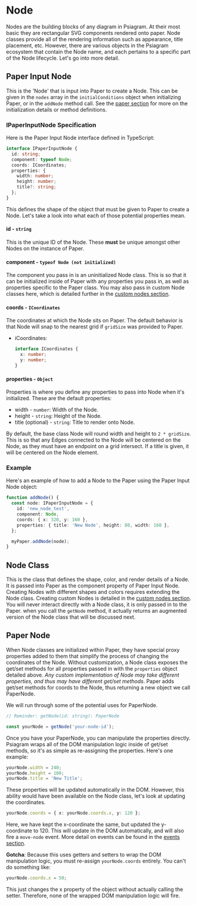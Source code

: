 # Node

Nodes are the building blocks of any diagram in Psiagram. At their most basic
they are rectangular SVG components rendered onto paper. Node classes provide
all of the rendering information such as appearance, title placement, etc.
However, there are various objects in the Psiagram ecosystem that contain the
Node name, and each pertains to a specific part of the Node lifecycle. Let's go
into more detail.

## Paper Input Node

This is the 'Node' that is input into Paper to create a Node. This can be given
in the `nodes` array in the `initialConditions` object when initializing Paper,
or in the `addNode` method call. See the [paper section](paper.md) for more on
the initialization details or method definitions.

### IPaperInputNode Specification

Here is the Paper Input Node interface defined in TypeScript:

```ts
interface IPaperInputNode {
  id: string;
  component: typeof Node;
  coords: ICoordinates;
  properties: {
    width: number;
    height: number;
    title?: string;
  };
}
```

This defines the shape of the object that must be given to Paper to create a
Node. Let's take a look into what each of those potential properties mean.

#### id - `string`

This is the unique ID of the Node. These **must** be unique amongst other Nodes
on the instance of Paper.

#### component - `typeof Node (not initialized)`

The component you pass in is an uninitialized Node class. This is so that it can
be initialized inside of Paper with any properties you pass in, as well as
properties specific to the Paper class. You may also pass in custom Node classes
here, which is detailed further in the
[custom nodes section](../in-depth/custom-nodes.md).

#### coords - `ICoordinates`

The coordinates at which the Node sits on Paper. The default behavior is that
Node will snap to the nearest grid if `gridSize` was provided to Paper.

- iCoordinates:

  ```ts
  interface ICoordinates {
    x: number;
    y: number;
  }
  ```

#### properties - `Object`

Properties is where you define any properties to pass into Node when it's
initialized. These are the default properties:

- width - `number`: Width of the Node.
- height - `string`: Height of the Node.
- title (optional) - `string`: Title to render onto Node.

By default, the base class Node will round width and height to `2 * gridSize`.
This is so that any Edges connected to the Node will be centered on the Node, as
they must have an endpoint on a grid intersect. If a title is given, it will be
centered on the Node element.

### Example

Here's an example of how to add a Node to the Paper using the Paper Input Node
object:

```ts
function addNode() {
  const node: IPaperInputNode = {
    id: 'new_node_test',
    component: Node,
    coords: { x: 320, y: 160 },
    properties: { title: 'New Node', height: 80, width: 160 },
  };

  myPaper.addNode(node);
}
```

## Node Class

This is the class that defines the shape, color, and render details of a Node.
It is passed into Paper as the component property of Paper Input Node. Creating
Nodes with different shapes and colors requires extending the Node class.
Creating custom Nodes is detailed in the
[custom nodes section](../in-depth/custom-nodes.md). You will never interact
directly with a Node class, it is only passed in to the Paper. when you call the
`getNode` method, it actually returns an augmented version of the Node class
that will be discussed next.

## Paper Node

When Node classes are initialized within Paper, they have special proxy
properties added to them that simplify the process of changing the coordinates
of the Node. Without customization, a Node class exposes the get/set methods for
all properties passed in with the `properties` object detailed above. _Any
custom implementation of Node may take different properties, and thus may have
different get/set methods_. Paper adds get/set methods for coords to the Node,
thus returning a new object we call PaperNode.

We will run through some of the potential uses for PaperNode.

```ts
// Reminder: getNode(id: string): PaperNode

const yourNode = getNode('your-node-id');
```

Once you have your PaperNode, you can manipulate the properties directly.
Psiagram wraps all of the DOM manipulation logic inside of get/set methods, so
it's as simple as re-assigning the properties. Here's one example:

```ts
yourNode.width = 240;
yourNode.height = 100;
yourNode.title = 'New Title';
```

These properties will be updated automatically in the DOM. However, this ability
would have been available on the Node class, let's look at updating the
coordinates.

```ts
yourNode.coords = { x: yourNode.coords.x, y: 120 };
```

Here, we have kept the x-coordinate the same, but updated the y-coordinate
to 120. This will update in the DOM automatically, and will also fire a
`move-node` event. More detail on events can be found in the
[events section](../in-depth/events.md).

**Gotcha**: Because this uses getters and setters to wrap the DOM manipulation
logic, you must re-assign `yourNode.coords` entirely. You can't do something
like:

```ts
yourNode.coords.x = 50;
```

This just changes the x property of the object without actually calling the
setter. Therefore, none of the wrapped DOM manipulation logic will fire.
